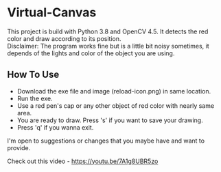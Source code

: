 # Virtual-Canvas
 This project is build with Python 3.8 and OpenCV 4.5. It detects the red color and draw according to its position.  
 Disclaimer: The program works fine but is a little bit noisy sometimes, it depends of the lights and color of the object you are using.

## How To Use 
  * Download the exe file and image (reload-icon.png) in same location.
  * Run the exe.
  * Use a red pen's cap or any other object of red color with nearly same area.
  * You are ready to draw. Press 's' if you want to save your drawing.
  * Press 'q' if you wanna exit.

 I'm open to suggestions or changes that you maybe have and want to provide.
 
 Check out this video -  https://youtu.be/7A1g8UBR5zo
